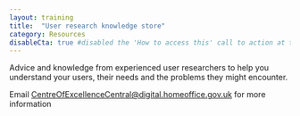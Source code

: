 ```yaml
---
layout: training
title:  "User research knowledge store"
category: Resources
disableCta: true #disabled the 'How to access this' call to action at the bottom of the page template
---
```


Advice and knowledge from experienced user researchers to help you understand your users, their needs and the problems they might encounter.

Email CentreOfExcellenceCentral@digital.homeoffice.gov.uk for more information
